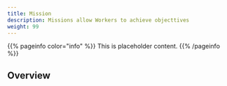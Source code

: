 ```yaml
---
title: Mission
description: Missions allow Workers to achieve objecttives
weight: 99
---
```

{{% pageinfo color="info" %}}
This is placeholder content.
{{% /pageinfo %}}

## Overview

